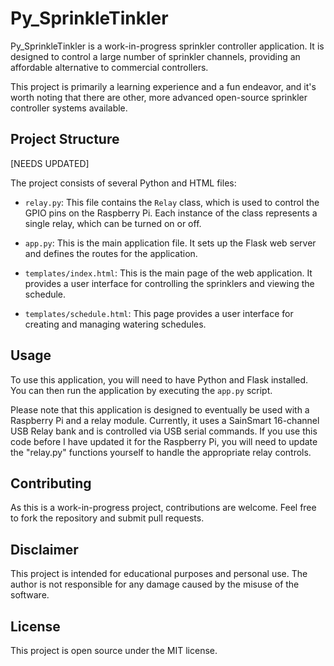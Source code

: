 # Py_SprinkleTinkler

Py_SprinkleTinkler is a work-in-progress sprinkler controller application. It is designed to control a large number of sprinkler channels, providing an affordable alternative to commercial controllers. 

This project is primarily a learning experience and a fun endeavor, and it's worth noting that there are other, more advanced open-source sprinkler controller systems available.

## Project Structure

[NEEDS UPDATED]

The project consists of several Python and HTML files:

- `relay.py`: This file contains the `Relay` class, which is used to control the GPIO pins on the Raspberry Pi. Each instance of the class represents a single relay, which can be turned on or off.

- `app.py`: This is the main application file. It sets up the Flask web server and defines the routes for the application.

- `templates/index.html`: This is the main page of the web application. It provides a user interface for controlling the sprinklers and viewing the schedule.

- `templates/schedule.html`: This page provides a user interface for creating and managing watering schedules.

## Usage

To use this application, you will need to have Python and Flask installed. You can then run the application by executing the `app.py` script.

Please note that this application is designed to eventually be used with a Raspberry Pi and a relay module. Currently, it uses a SainSmart 16-channel USB Relay bank and is controlled via USB serial commands. If you use this code before I have updated it for the Raspberry Pi, you will need to update the "relay.py" functions yourself to handle the appropriate relay controls. 

## Contributing

As this is a work-in-progress project, contributions are welcome. Feel free to fork the repository and submit pull requests.

## Disclaimer

This project is intended for educational purposes and personal use. The author is not responsible for any damage caused by the misuse of the software.

## License

This project is open source under the MIT license.
